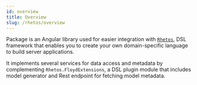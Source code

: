 ```yaml
---
id: overview
title: Overview
slug: /rhetos/overview
---
```


Package is an Angular library used for easier integration with [`Rhetos`](https://github.com/Rhetos), DSL
framework that enables you to create your own domain-specific language to build server
applications.

It implements several services for data access and metadata by complementing
`Rhetos.FloydExtensions`, a DSL plugin module that includes model generator and Rest endpoint for
fetching model metadata.
